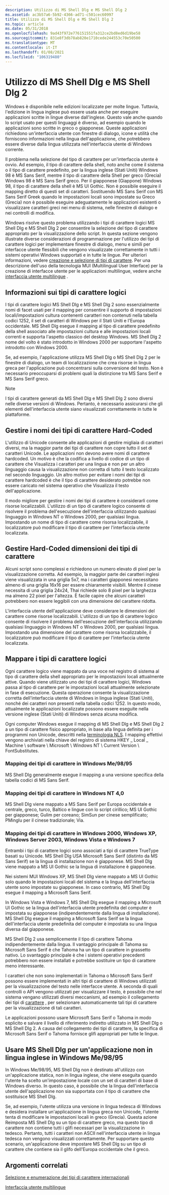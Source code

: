 ```yaml
---
description: Utilizzo di MS Shell Dlg e MS Shell Dlg 2
ms.assetid: ac3b57a6-5b92-4366-ad71-c501cec60997
title: Utilizzo di MS Shell Dlg e MS Shell Dlg 2
ms.topic: article
ms.date: 05/31/2018
ms.openlocfilehash: 9ad43f972e776151551fa312ce2bd8ed6d19be58
ms.sourcegitcommit: 831e8f3db78ab820e1710cede244553c70e50500
ms.translationtype: MT
ms.contentlocale: it-IT
ms.lasthandoff: 01/08/2021
ms.locfileid: "106319480"
---
```

# <a name="using-ms-shell-dlg-and-ms-shell-dlg-2"></a>Utilizzo di MS Shell Dlg e MS Shell Dlg 2

Windows è disponibile nelle edizioni localizzate per molte lingue. Tuttavia, l'edizione in lingua inglese può essere usata anche per eseguire applicazioni scritte in lingue diverse dall'inglese. Questo vale anche quando lo script usato per questi linguaggi è diverso, ad esempio quando le applicazioni sono scritte in greco o giapponese. Queste applicazioni richiedono un'interfaccia utente con finestre di dialogo, icone e utilità che forniscono informazioni nella lingua dell'applicazione, che potrebbero essere diverse dalla lingua utilizzata nell'interfaccia utente di Windows corrente.

Il problema nella selezione del tipo di carattere per un'interfaccia utente è ovvio. Ad esempio, il tipo di carattere della shell, noto anche come il sistema o il tipo di carattere predefinito, per la lingua inglese (Stati Uniti) Windows 98 è MS Sans Serif, mentre il tipo di carattere della Shell per greco (Grecia) Windows 98 è MS Sans Serif greco. Per il giapponese (Giappone) Windows 98, il tipo di carattere della shell è MS UI Gothic. Non è possibile eseguire il mapping diretto di questi set di caratteri. Sostituendo MS Sans Serif con MS Sans Serif Greek quando le impostazioni locali sono impostate su Greco (Grecia) non è possibile eseguire adeguatamente le applicazioni esistenti o visualizzare caratteri greci nei menu di sistema, nelle finestre di dialogo e nei controlli di modifica.

Windows risolve questo problema utilizzando i tipi di carattere logici MS Shell Dlg e MS Shell Dlg 2 per consentire la selezione del tipo di carattere appropriato per la visualizzazione dello script. In questa sezione vengono illustrate diverse considerazioni di programmazione per l'utilizzo dei tipi di carattere logici per implementare finestre di dialogo, menu e simili per interfacce utente flessibili che vengono visualizzate correttamente in tutti i sistemi operativi Windows supportati e in tutte le lingue. Per ulteriori informazioni, vedere [creazione e selezione di tipi di carattere](../gdi/font-creation-and-selection.md). Per una descrizione dell'uso della tecnologia MUI (Multilingual User Interface) per la creazione di interfacce utente per le applicazioni multilingue, vedere anche [interfaccia utente multilingue](multilingual-user-interface.md) .

## <a name="about-the-logical-fonts"></a>Informazioni sui tipi di carattere logici

I tipi di carattere logici MS Shell Dlg e MS Shell Dlg 2 sono essenzialmente nomi di facet usati per il mapping per consentire il supporto di impostazioni locali/impostazioni cultura contenenti caratteri non contenuti nella tabella codici 1252, il set di caratteri di Windows per il Stati Uniti e l'Europa occidentale. MS Shell Dlg esegue il mapping al tipo di carattere predefinito della shell associato alle impostazioni cultura e alle impostazioni locali correnti e supporta l'aspetto classico del desktop Windows. MS Shell Dlg 2 nome del volto è stato introdotto in Windows 2000 per supportare l'aspetto introdotto con Windows 2000.

Se, ad esempio, l'applicazione utilizza MS Shell Dlg o MS Shell Dlg 2 per le finestre di dialogo, un team di localizzazione che crea risorse in lingua greca per l'applicazione può concentrarsi sulla conversione del testo. Non è necessario preoccuparsi di problemi quali la distinzione tra MS Sans Serif e MS Sans Serif greco.

> [!Note]  
> I tipi di carattere generati da MS Shell Dlg e MS Shell Dlg 2 sono diversi nelle diverse versioni di Windows. Pertanto, è necessario assicurarsi che gli elementi dell'interfaccia utente siano visualizzati correttamente in tutte le piattaforme.

 

## <a name="handle-hard-coded-font-names"></a>Gestire i nomi dei tipi di carattere Hard-Coded

L'utilizzo di Unicode consente alle applicazioni di gestire migliaia di caratteri diversi, ma la maggior parte dei tipi di carattere non copre tutto il set di caratteri Unicode. Le applicazioni non devono avere nomi di carattere hardcoded. Un motivo è che la codifica a livello di codice di un tipo di carattere che Visualizza i caratteri per una lingua e non per un altro linguaggio causa la visualizzazione non corretta di tutto il testo localizzato nel secondo linguaggio. Un altro motivo per evitare i nomi dei tipi di carattere hardcoded è che il tipo di carattere desiderato potrebbe non essere caricato nel sistema operativo che Visualizza il testo dell'applicazione.

Il modo migliore per gestire i nomi dei tipi di carattere è considerarli come risorse localizzabili. L'utilizzo di un tipo di carattere logico consente di risolvere il problema dell'esecuzione dell'interfaccia utilizzando qualsiasi linguaggio in Windows NT o Windows 2000, per qualsiasi lingua. Impostando un nome di tipo di carattere come risorsa localizzabile, il localizzatore può modificare il tipo di carattere per l'interfaccia utente localizzata.

## <a name="handle-hard-coded-font-sizes"></a>Gestire Hard-Coded dimensioni dei tipi di carattere

Alcuni script sono complessi e richiedono un numero elevato di pixel per la visualizzazione corretta. Ad esempio, la maggior parte dei caratteri inglesi viene visualizzata in una griglia 5x7, ma i caratteri giapponesi necessitano almeno di una griglia 16x16 per essere chiaramente visibili. Mentre il cinese necessita di una griglia 24x24, Thai richiede solo 8 pixel per la larghezza ma almeno 22 pixel per l'altezza. È facile capire che alcuni caratteri potrebbero non essere leggibili con una dimensione del carattere ridotta.

L'interfaccia utente dell'applicazione deve considerare le dimensioni del carattere come risorse localizzabili. L'utilizzo di un tipo di carattere logico consente di risolvere il problema dell'esecuzione dell'interfaccia utilizzando qualsiasi linguaggio in Windows NT o Windows 2000, per qualsiasi lingua. Impostando una dimensione del carattere come risorsa localizzabile, il localizzatore può modificare il tipo di carattere per l'interfaccia utente localizzata.

## <a name="map-the-logical-fonts"></a>Mappare i tipi di carattere logici

Ogni carattere logico viene mappato da una voce nel registro di sistema al tipo di carattere della shell appropriato per le impostazioni locali attualmente attive. Quando viene utilizzato uno dei tipi di carattere logici, Windows passa al tipo di carattere per le impostazioni locali attualmente selezionate in fase di esecuzione. Questa operazione consente la visualizzazione corretta dell'interfaccia utente di Windows in lingua inglese (Stati Uniti), nonché dei caratteri non presenti nella tabella codici 1252. In questo modo, attualmente le applicazioni localizzate possono essere eseguite nella versione inglese (Stati Uniti) di Windows senza alcuna modifica.

Ogni computer Windows esegue il mapping di MS Shell Dlg e MS Shell Dlg 2 a un tipo di carattere fisico appropriato, in base alla lingua definita per i programmi non Unicode, descritti nella [terminologia NLS](nls-terminology.md). I mapping effettivi vengono archiviati nella chiave del registro di sistema HKEY \_ Local \_ Machine \\ software \\ Microsoft \\ Windows NT \\ Current Version \\ FontSubstitutes.

### <a name="font-mapping-on-windows-me9895"></a>Mapping dei tipi di carattere in Windows Me/98/95

MS Shell Dlg generalmente esegue il mapping a una versione specifica della tabella codici di MS Sans Serif.

### <a name="font-mapping-on-windows-nt-40"></a>Mapping dei tipi di carattere in Windows NT 4,0

MS Shell Dlg viene mappato a MS Sans Serif per Europa occidentale e centrale, greco, turco, Baltico e lingue con lo script cirillico; MS UI Gothic per giapponese; Gulim per coreano; SimSun per cinese semplificato; PMinglu per il cinese tradizionale; Via.

### <a name="font-mapping-on-windows-2000-windows-xp-windows-server-2003-windows-vista-and-windows-7"></a>Mapping dei tipi di carattere in Windows 2000, Windows XP, Windows Server 2003, Windows Vista e Windows 7

Entrambi i tipi di carattere logici sono associati a tipi di carattere TrueType basati su Unicode. MS Shell Dlg USA Microsoft Sans Serif (distinto da MS Sans Serif) se la lingua di installazione non è giapponese. MS Shell Dlg viene mappato a MS UI Gothic se la lingua di installazione è giapponese.

Nei sistemi MUI Windows XP, MS Shell Dlg viene mappato a MS UI Gothic solo quando le impostazioni locali del sistema e la lingua dell'interfaccia utente sono impostate su giapponese. In caso contrario, MS Shell Dlg esegue il mapping a Microsoft Sans Serif.

In Windows Vista e Windows 7, MS Shell Dlg esegue il mapping a Microsoft UI Gothic se la lingua dell'interfaccia utente predefinita del computer è impostata su giapponese (indipendentemente dalla lingua di installazione). MS Shell Dlg esegue il mapping a Microsoft Sans Serif se la lingua dell'interfaccia utente predefinita del computer è impostata su una lingua diversa dal giapponese.

MS Shell Dlg 2 usa semplicemente il tipo di carattere Tahoma indipendentemente dalla lingua. Il vantaggio principale di Tahoma su Microsoft Sans Serif è che Tahoma ha un tipo di carattere in grassetto nativo. Lo svantaggio principale è che i sistemi operativi precedenti potrebbero non essere installati e potrebbe sostituire un tipo di carattere meno interessante.

I caratteri che non sono implementati in Tahoma o Microsoft Sans Serif possono essere implementati in altri tipi di carattere di Windows utilizzati per la visualizzazione del testo nelle interfacce utente. A seconda di quali controlli o API vengono utilizzati per visualizzare il testo, è possibile che nel sistema vengano utilizzati diversi meccanismi, ad esempio il collegamento dei tipi di [carattere](https://msdn.microsoft.com/globalization/mt662331) , per selezionare automaticamente tali tipi di carattere per la visualizzazione di tali caratteri.

Le applicazioni possono usare Microsoft Sans Serif o Tahoma in modo esplicito e salvare il livello di riferimento indiretto utilizzato in MS Shell Dlg o MS Shell Dlg 2. A causa del collegamento dei tipi di carattere, la specifica di Microsoft Sans Serif o Tahoma fornisce glifi appropriati per tutte le lingue.

## <a name="use-ms-shell-dlg-for-a-non-english-application-on-windows-me9895"></a>Usare MS Shell Dlg per un'applicazione non in lingua inglese in Windows Me/98/95

In Windows Me/98/95, MS Shell Dlg non è destinato all'utilizzo con un'applicazione statica, non in lingua inglese, che viene eseguita quando l'utente ha scelto un'impostazione locale con un set di caratteri di base di Windows diverso. In questo caso, è possibile che la lingua dell'interfaccia utente dell'applicazione non sia supportata con il tipo di carattere che sostituisce MS Shell Dlg.

Se, ad esempio, l'utente utilizza una versione in lingua tedesca di Windows e desidera installare un'applicazione in lingua greca non Unicode, l'utente tenta di modificare le impostazioni locali in greco (Grecia). Questa azione Reimposta MS Shell Dlg su un tipo di carattere greco, ma questo tipo di carattere non contiene tutti i glifi necessari per la visualizzazione in tedesco. Pertanto, tutti i caratteri non ASCII nell'interfaccia utente in lingua tedesca non vengono visualizzati correttamente. Per supportare questo scenario, un'applicazione deve impostare MS Shell Dlg su un tipo di carattere che contiene sia il glifo dell'Europa occidentale che il greco.

## <a name="related-topics"></a>Argomenti correlati

<dl> <dt>

[Selezione e enumerazione dei tipi di carattere internazionali](using-international-fonts-and-text.md)
</dt> <dt>

[Interfaccia utente multilingue](multilingual-user-interface.md)
</dt> </dl>

 

 
